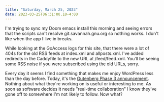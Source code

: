 ```yaml
---
title: "Saturday, March 25, 2023"
date: 2023-03-25T06:31:00.10-4:00
---
```


I'm trying to sync my Doom emacs install this morning and seeing errors that the scripts can't resolve git.savannah.gnu.org so nothing works. I don't like when the app I live in breaks.

While looking at the GoAccess logs for this site, that there were a lot of 404s for the old RSS feeds at index.xml and allposts.xml. I've added redirects in the Caddyfile to the new URL at /feed/feed.xml. You'll be seeing some RSS noise if you were subscribed using the old URLs, sorry.

Every day it seems I find something that makes me enjoy WordPress less than the day before. Today, it's the [Gutenberg Phase 3 announcement](https://make.wordpress.org/core/2023/03/24/phase-3-collaboration/). Nothing about what they're working on is useful or interesting to me. As soon as software decides it needs "real-time collaboration" I know they've gone off to somewhere I'm not likely to follow. Now what?
